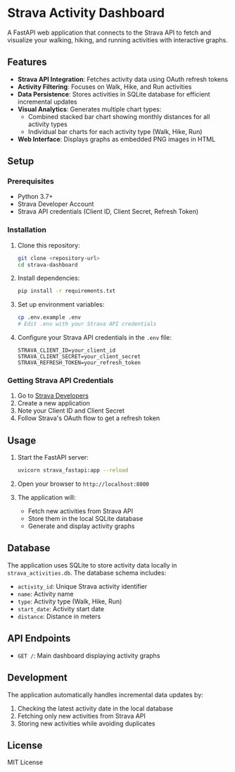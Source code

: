 # Strava Activity Dashboard

A FastAPI web application that connects to the Strava API to fetch and visualize your walking, hiking, and running activities with interactive graphs.

## Features

- **Strava API Integration**: Fetches activity data using OAuth refresh tokens
- **Activity Filtering**: Focuses on Walk, Hike, and Run activities
- **Data Persistence**: Stores activities in SQLite database for efficient incremental updates
- **Visual Analytics**: Generates multiple chart types:
  - Combined stacked bar chart showing monthly distances for all activity types
  - Individual bar charts for each activity type (Walk, Hike, Run)
- **Web Interface**: Displays graphs as embedded PNG images in HTML

## Setup

### Prerequisites

- Python 3.7+
- Strava Developer Account
- Strava API credentials (Client ID, Client Secret, Refresh Token)

### Installation

1. Clone this repository:
   ```bash
   git clone <repository-url>
   cd strava-dashboard
   ```

2. Install dependencies:
   ```bash
   pip install -r requirements.txt
   ```

3. Set up environment variables:
   ```bash
   cp .env.example .env
   # Edit .env with your Strava API credentials
   ```

4. Configure your Strava API credentials in the `.env` file:
   ```
   STRAVA_CLIENT_ID=your_client_id
   STRAVA_CLIENT_SECRET=your_client_secret
   STRAVA_REFRESH_TOKEN=your_refresh_token
   ```

### Getting Strava API Credentials

1. Go to [Strava Developers](https://developers.strava.com/)
2. Create a new application
3. Note your Client ID and Client Secret
4. Follow Strava's OAuth flow to get a refresh token

## Usage

1. Start the FastAPI server:
   ```bash
   uvicorn strava_fastapi:app --reload
   ```

2. Open your browser to `http://localhost:8000`

3. The application will:
   - Fetch new activities from Strava API
   - Store them in the local SQLite database
   - Generate and display activity graphs

## Database

The application uses SQLite to store activity data locally in `strava_activities.db`. The database schema includes:

- `activity_id`: Unique Strava activity identifier
- `name`: Activity name
- `type`: Activity type (Walk, Hike, Run)
- `start_date`: Activity start date
- `distance`: Distance in meters

## API Endpoints

- `GET /`: Main dashboard displaying activity graphs

## Development

The application automatically handles incremental data updates by:
1. Checking the latest activity date in the local database
2. Fetching only new activities from Strava API
3. Storing new activities while avoiding duplicates

## License

MIT License